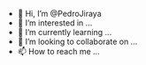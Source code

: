 - 👋 Hi, I’m @PedroJiraya
- 👀 I’m interested in ...
- 🌱 I’m currently learning ...
- 💞️ I’m looking to collaborate on ...
- 📫 How to reach me ...

<!---
PedroJiraya/PedroJiraya is a ✨ special ✨ repository because its `README.md` (this file) appears on your GitHub profile.
You can click the Preview link to take a look at your changes.
--->
